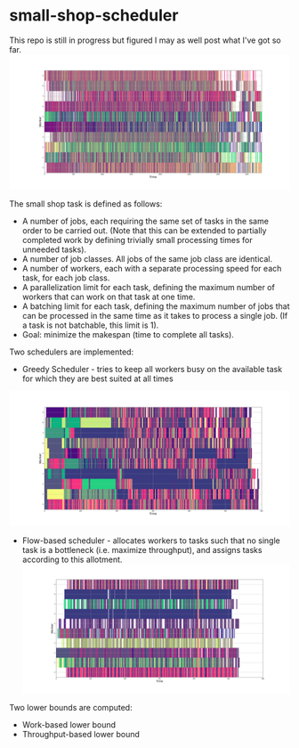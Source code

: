 # small-shop-scheduler
This repo is still in progress but figured I may as well post what I've got so far.
![](ims/Unlocked_simulator.png)


The small shop task is defined as follows:

-  A number of jobs, each requiring the same set of tasks in the same order to be carried out. (Note that this can be extended to partially completed work by defining trivially small processing times for unneeded tasks).
-  A number of job classes. All jobs of the same job class are identical.
-  A number of workers, each with a separate processing speed for each task, for each job class.
-  A parallelization limit for each task, defining the maximum number of workers that can work on that task at one time.
-  A batching limit for each task, defining the maximum number of jobs that can be processed in the same time as it takes to process a single job. (If a task is not batchable, this limit is 1).
- Goal: minimize the makespan (time to complete all tasks).

Two schedulers are implemented:
- Greedy Scheduler - tries to keep all workers busy on the available task for which they are best suited at all times

![](ims/greedy_15_tasks.png)

- Flow-based scheduler - allocates workers to tasks such that no single task is a bottleneck (i.e. maximize throughput), and assigns tasks according to this allotment.
![](ims/flow_15_tasks.png)

Two lower bounds are computed:
- Work-based lower bound 
- Throughput-based lower bound

